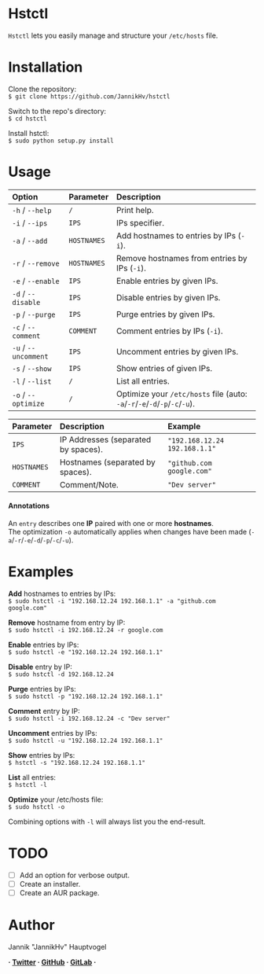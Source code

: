 # Hstctl
`Hstctl` lets you easily manage and structure your `/etc/hosts` file.

# Installation
Clone the repository:\
`$ git clone https://github.com/JannikHv/hstctl`

Switch to the repo's directory:\
`$ cd hstctl`

Install hstctl:\
`$ sudo python setup.py install`


# Usage
| Option               | Parameter    | Description                                                                 |
|:---------------------|:-------------|:----------------------------------------------------------------------------|
| `-h` / `--help`      | `/`          | Print help.                                                                 |\
| `-i` / `--ips`       | `IPS`        | IPs specifier.                                                              |\
| `-a` / `--add`       | `HOSTNAMES`  | Add hostnames to entries by IPs (`-i`).                                     |\
| `-r` / `--remove`    | `HOSTNAMES`  | Remove hostnames from entries by IPs (`-i`).                                |\
| `-e` / `--enable`    | `IPS`        | Enable entries by given IPs.                                                |\
| `-d` / `--disable`   | `IPS`        | Disable entries by given IPs.                                               |\
| `-p` / `--purge`     | `IPS`        | Purge entries by given IPs.                                                 |\
| `-c` / `--comment`   | `COMMENT`    | Comment entries by IPs (`-i`).                                              |\
| `-u` / `--uncomment` | `IPS`        | Uncomment entries by given IPs.                                             |\
| `-s` / `--show`      | `IPS`        | Show entries of given IPs.                                                  |\
| `-l` / `--list`      | `/`          | List all entries.                                                           |\
| `-o` / `--optimize`  | `/`          | Optimize your `/etc/hosts` file (auto: `-a`/`-r`/`-e`/`-d`/`-p`/`-c`/`-u`). |

| Parameter   | Description                         | Example                       |
|:------------|:------------------------------------|:------------------------------|
| `IPS`       | IP Addresses (separated by spaces). | `"192.168.12.24 192.168.1.1"` |
| `HOSTNAMES` | Hostnames (separated by spaces).    | `"github.com google.com"`     |
| `COMMENT`   | Comment/Note.                       | `"Dev server"`                |

#### Annotations
An `entry` describes one **IP** paired with one or more **hostnames**.\
The optimization `-o` automatically applies when changes have been made (`-a`/`-r`/`-e`/`-d`/`-p`/`-c`/`-u`).

# Examples
**Add** hostnames to entries by IPs:\
`$ sudo hstctl -i "192.168.12.24 192.168.1.1" -a "github.com google.com"`

**Remove** hostname from entry by IP:\
`$ sudo hstctl -i 192.168.12.24 -r google.com`

**Enable** entries by IPs:\
`$ sudo hstctl -e "192.168.12.24 192.168.1.1"`

**Disable** entry by IP:\
`$ sudo hstctl -d 192.168.12.24`

**Purge** entries by IPs:\
`$ sudo hstctl -p "192.168.12.24 192.168.1.1"`

**Comment** entry by IP:\
`$ sudo hstctl -i 192.168.12.24 -c "Dev server"`

**Uncomment** entries by IPs:\
`$ sudo hstctl -u "192.168.12.24 192.168.1.1"`

**Show** entries by IPs:\
`$ hstctl -s "192.168.12.24 192.168.1.1"`

**List** all entries:\
`$ hstctl -l`

**Optimize** your /etc/hosts file:\
`$ sudo hstctl -o`

Combining options with `-l` will always list you the end-result.

# TODO
- [ ] Add an option for verbose output.
- [ ] Create an installer.
- [ ] Create an AUR package.

# Author
Jannik "JannikHv" Hauptvogel

**·
[Twitter](https://twitter.com/JannikHv) ·
[GitHub](https://github.com/JannikHv) ·
[GitLab](https://gitlab.com/JannikHv)
·**
